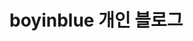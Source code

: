 # boyinblue 개인 블로그

[GitHub | GitHub API 통신시 bad credentials 문제 해결 방법]: http://001_github_001_bad_credential.html "[GitHub] GitHub API 통신시 bad credentials 문제 해결 방법"
